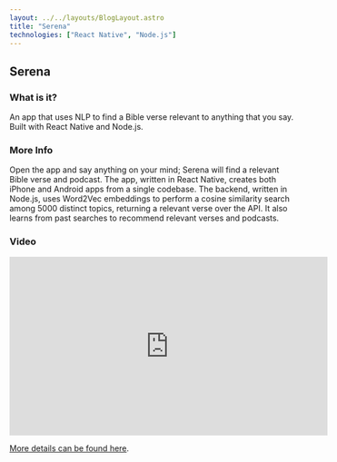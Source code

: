 ```yaml
---
layout: ../../layouts/BlogLayout.astro
title: "Serena"
technologies: ["React Native", "Node.js"]
---
```


## Serena

### What is it?

An app that uses NLP to find a Bible verse relevant to anything that you say. Built with React Native and Node.js.

### More Info

Open the app and say anything on your mind; Serena will find a relevant Bible verse and podcast. The app, written in React Native, creates both iPhone and Android apps from a single codebase. The backend, written in Node.js, uses Word2Vec embeddings to perform a cosine similarity search among 5000 distinct topics, returning a relevant verse over the API. It also learns from past searches to recommend relevant verses and podcasts.

### Video

<iframe width="560" height="315" src="https://www.youtube.com/embed/8H6kkG4PlqA" frameborder="0" allow="accelerometer; autoplay; clipboard-write; encrypted-media; gyroscope; picture-in-picture" allowfullscreen></iframe>

[More details can be found here](https://dayangrah.am/work/serena).
